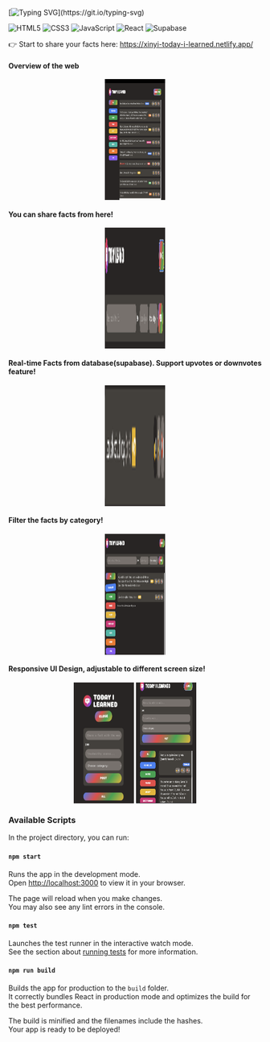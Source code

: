 

[![Typing SVG](https://readme-typing-svg.demolab.com?font=Fira+Code&pause=2500&color=F6669&width=435&lines=Responsive+Web+Built+by+JS+and+React+!)](https://git.io/typing-svg)

![HTML5](https://img.shields.io/badge/html5-%23E34F26.svg?style=for-the-badge&logo=html5&logoColor=white)
![CSS3](https://img.shields.io/badge/css3-%231572B6.svg?style=for-the-badge&logo=css3&logoColor=white)
![JavaScript](https://img.shields.io/badge/javascript-%23323330.svg?style=for-the-badge&logo=javascript&logoColor=%23F7DF1E)
![React](https://img.shields.io/badge/react-%2320232a.svg?style=for-the-badge&logo=react&logoColor=%2361DAFB)
![Supabase](https://img.shields.io/badge/Supabase-3ECF8E?style=for-the-badge&logo=supabase&logoColor=white)

👉 Start to share your facts here:  https://xinyi-today-i-learned.netlify.app/
#### Overview of the web

<div  align="center">    
   <img src="./ReadMeGraph/overview.png" width = "120" height = "240" alt="splash_demo" align=center />
</div>

#### You can share facts from here!
<div  align="center">    
   <img src="./ReadMeGraph/upload_facts.png" width = "120" height = "240" alt="splash_demo" align=center /> 
</div>

#### Real-time Facts from database(supabase). Support upvotes or downvotes feature!
<div  align="center">    
   <img src="./ReadMeGraph/upvotes_facts.png" width = "120" height = "240" alt="splash_demo" align=center /> 
</div>

#### Filter the facts by category!
<div  align="center">    
   <img src="./ReadMeGraph/filter_facts.png" width = "120" height = "240" alt="splash_demo" align=center /> 
</div>


#### Responsive UI Design, adjustable to different screen size!
<div  align="center">    
   <img src="./ReadMeGraph/responsive_ui1.png" width = "120" height = "240" alt="splash_demo" align=center />
   <img src="./ReadMeGraph/responsive_ui3.png" width = "120" height = "240" alt="splash_demo" align=center /> 
</div>


### Available Scripts

In the project directory, you can run:

#### `npm start`

Runs the app in the development mode.\
Open [http://localhost:3000](http://localhost:3000) to view it in your browser.

The page will reload when you make changes.\
You may also see any lint errors in the console.

#### `npm test`

Launches the test runner in the interactive watch mode.\
See the section about [running tests](https://facebook.github.io/create-react-app/docs/running-tests) for more information.

#### `npm run build`

Builds the app for production to the `build` folder.\
It correctly bundles React in production mode and optimizes the build for the best performance.

The build is minified and the filenames include the hashes.\
Your app is ready to be deployed!

